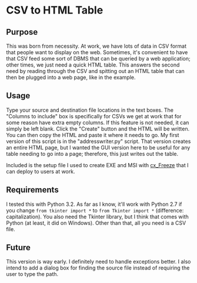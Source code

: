 CSV to HTML Table
=================

Purpose
-------

This was born from necessity.  At work, we have lots of data in CSV format that people want to display on the web.  Sometimes, it's convenient to have that CSV feed some sort of DBMS that can be queried by a web application; other times, we just need a quick HTML table.  This answers the second need by reading through the CSV and spitting out an HTML table that can then be plugged into a web page, like in the example.

Usage
-----

Type your source and destination file locations in the text boxes.  The "Columns to include" box is specifically for CSVs we get at work that for some reason have extra empty columns.  If this feature is not needed, it can simply be left blank.  Click the "Create" button and the HTML will be written.  You can then copy the HTML and paste it where it needs to go.  My first version of this script is in the "addresswriter.py" script.  That version creates an entire HTML page, but I wanted the GUI version here to be useful for any table needing to go into a page; therefore, this just writes out the table.

Included is the setup file I used to create EXE and MSI with [cx_Freeze](http://cx-freeze.sourceforge.net/) that I can deploy to users at work.

Requirements
------------

I tested this with Python 3.2.  As far as I know, it'll work with Python 2.7 if you change `from tkinter import *` to `from Tkinter import *` (difference: capitalization).  You also need the Tkinter library, but I think that comes with Python (at least, it did on Windows).  Other than that, all you need is a CSV file.

Future
------

This version is way early.  I definitely need to handle exceptions better.  I also intend to add a dialog box for finding the source file instead of requiring the user to type the path.